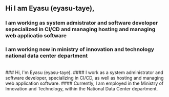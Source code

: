 ## Hi I am Eyasu (eyasu-taye),
### I am working as system admistrator and software developer sepecialized in CI/CD and managing hosting and managing web applicatio software
### I am working now in ministry of innovation and technology national data center department 
<br>
### Hi, I'm Eyasu (eyasu-taye). 
#### I work as a system administrator and software developer, specializing in CI/CD, as well as hosting and managing web application software. 
#### Currently, I am employed in the Ministry of Innovation and Technology, within the National Data Center department.
